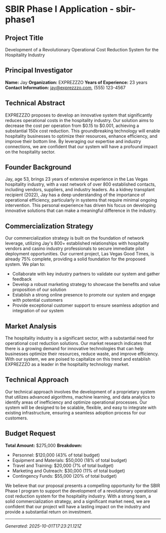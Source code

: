 # SBIR Phase I Application - sbir-phase1

## Project Title
Development of a Revolutionary Operational Cost Reduction System for the Hospitality Industry

## Principal Investigator
**Name:** Jay
**Organization:** EXPREZZZO
**Years of Experience:** 23 years
**Contact Information:** [jay@exprezzzo.com](mailto:jay@exprezzzo.com), (555) 123-4567

## Technical Abstract
EXPREZZZO proposes to develop an innovative system that significantly reduces operational costs in the hospitality industry. Our solution aims to decrease the cost per operation from $0.15 to $0.001, achieving a substantial 150x cost reduction. This groundbreaking technology will enable hospitality businesses to optimize their resources, enhance efficiency, and improve their bottom line. By leveraging our expertise and industry connections, we are confident that our system will have a profound impact on the hospitality sector.

## Founder Background
Jay, age 53, brings 23 years of extensive experience in the Las Vegas hospitality industry, with a vast network of over 800 established contacts, including vendors, suppliers, and industry leaders. As a kidney transplant recipient (2022), Jay has a deep understanding of the importance of operational efficiency, particularly in systems that require minimal ongoing intervention. This personal experience has driven his focus on developing innovative solutions that can make a meaningful difference in the industry.

## Commercialization Strategy
Our commercialization strategy is built on the foundation of network leverage, utilizing Jay's 800+ established relationships with hospitality vendors and casino industry professionals to secure immediate pilot deployment opportunities. Our current project, Las Vegas Good Times, is already 75% complete, providing a solid foundation for the proposed system. We plan to:

* Collaborate with key industry partners to validate our system and gather feedback
* Develop a robust marketing strategy to showcase the benefits and value proposition of our solution
* Establish a strong online presence to promote our system and engage with potential customers
* Provide exceptional customer support to ensure seamless adoption and integration of our system

## Market Analysis
The hospitality industry is a significant sector, with a substantial need for operational cost reduction solutions. Our market research indicates that there is a growing demand for innovative technologies that can help businesses optimize their resources, reduce waste, and improve efficiency. With our system, we are poised to capitalize on this trend and establish EXPREZZZO as a leader in the hospitality technology market.

## Technical Approach
Our technical approach involves the development of a proprietary system that utilizes advanced algorithms, machine learning, and data analytics to identify areas of inefficiency and optimize operational processes. Our system will be designed to be scalable, flexible, and easy to integrate with existing infrastructure, ensuring a seamless adoption process for our customers.

## Budget Request
**Total Amount:** $275,000
**Breakdown:**

* Personnel: $120,000 (43% of total budget)
* Equipment and Materials: $50,000 (18% of total budget)
* Travel and Training: $20,000 (7% of total budget)
* Marketing and Outreach: $30,000 (11% of total budget)
* Contingency Funds: $55,000 (20% of total budget)

We believe that our proposal presents a compelling opportunity for the SBIR Phase I program to support the development of a revolutionary operational cost reduction system for the hospitality industry. With a strong team, a solid commercialization strategy, and a significant market need, we are confident that our project will have a lasting impact on the industry and provide a substantial return on investment.

---
*Generated: 2025-10-01T17:23:21.121Z*